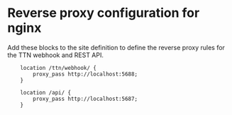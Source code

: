 # Reverse proxy configuration for nginx

Add these blocks to the site definition to define the reverse proxy rules for the TTN webhook and REST API.

```
    location /ttn/webhook/ {
        proxy_pass http://localhost:5688;
    }

    location /api/ {
        proxy_pass http://localhost:5687;
    }
```
